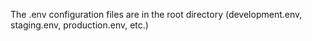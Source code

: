 The .env configuration files are in the root directory (development.env, staging.env, production.env, etc.)
